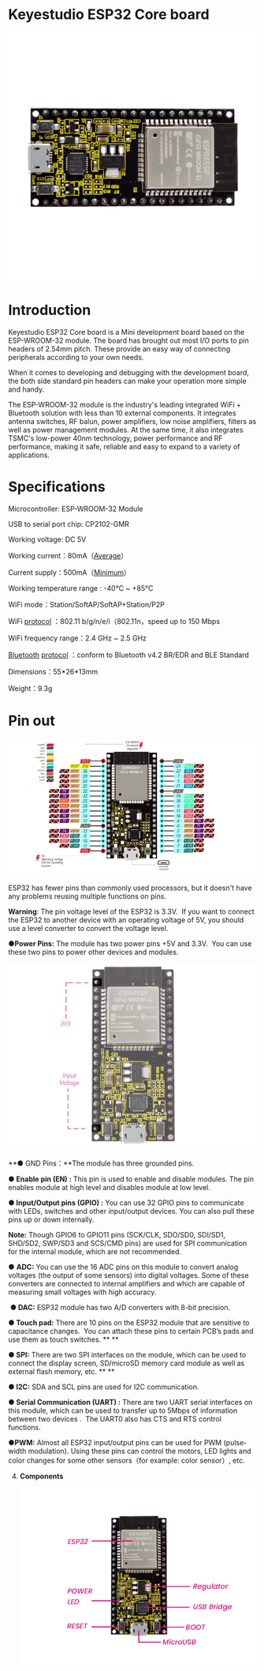 # **Keyestudio ESP32 Core board**

![](/media/d59fe9d9aced2ab49f5b9c6e59d9afde.jpeg)

# **Introduction**

Keyestudio ESP32 Core board is a Mini development board based on the
ESP-WROOM-32 module. The board has brought out most I/O ports to pin
headers of 2.54mm pitch. These provide an easy way of connecting
peripherals according to your own needs.

When it comes to developing and debugging with the development board,
the both side standard pin headers can make your operation more simple
and handy.

The ESP-WROOM-32 module is the industry's leading integrated WiFi +
Bluetooth solution with less than 10 external components. It integrates
antenna switches, RF balun, power amplifiers, low noise amplifiers,
filters as well as power management modules. At the same time, it also
integrates TSMC's low-power 40nm technology, power performance and RF
performance, making it safe, reliable and easy to expand to a variety of
applications.  

# **Specifications**

Microcontroller: ESP-WROOM-32 Module

USB to serial port chip: CP2102-GMR

Working voltage: DC 5V

Working
current：80mA（[Average](C:/Users/NINGMEI/AppData/Local/youdao/dict/Application/8.10.7.0/resultui/html/index.html#/javascript:;)）

Current
supply：500mA（[Minimum](C:/Users/NINGMEI/AppData/Local/youdao/dict/Application/8.10.7.0/resultui/html/index.html#/javascript:;)）

Working temperature range : -40°C \~ +85°C

WiFi mode：Station/SoftAP/SoftAP+Station/P2P

WiFi
[protocol](C:/Users/NINGMEI/AppData/Local/youdao/dict/Application/8.10.7.0/resultui/html/index.html#/javascript:;) ：802.11
b/g/n/e/i（802.11n，speed up to 150 Mbps

WiFi frequency range：2.4 GHz \~ 2.5 GHz

[Bluetooth](C:/Users/NINGMEI/AppData/Local/youdao/dict/Application/8.10.7.0/resultui/html/index.html#/javascript:;) [protocol](C:/Users/NINGMEI/AppData/Local/youdao/dict/Application/8.10.7.0/resultui/html/index.html#/javascript:;) ：conform
to Bluetooth v4.2 BR/EDR and BLE Standard

Dimensions：55\*26\*13mm

Weight：9.3g

# **Pin out**

![](/media/faad4453ca14a342def16fdc3d46ef79.png)

ESP32 has fewer pins than commonly used processors, but it doesn't have
any problems reusing multiple functions on pins.  

**Warning**: The pin voltage level of the ESP32 is 3.3V.  If you want to
connect the ESP32 to another device with an operating voltage of 5V, you
should use a level converter to convert the voltage level.  

**●Power Pins:** The module has two power pins +5V and 3.3V.  You can
use these two pins to power other devices and modules. 

![](/media/2a90758b3a2e998d7af545fdbb432f08.png)

**● GND Pins：**The module has three grounded pins.

**● Enable pin (EN) :** This pin is used to enable and disable modules.
The pin enables module at high level and disables module at low level.  

**● Input/Output pins (GPIO) :** You can use 32 GPIO pins to communicate
with LEDs, switches and other input/output devices. You can also pull
these pins up or down internally.  

**Note:** Though GPIO6 to GPIO11 pins (SCK/CLK, SDO/SD0, SDI/SD1,
SHD/SD2, SWP/SD3 and SCS/CMD pins) are used for SPI communication for
the internal module, which are not recommended.  

● **ADC:** You can use the 16 ADC pins on this module to convert analog
voltages (the output of some sensors) into digital voltages. Some of
these converters are connected to internal amplifiers and which are
capable of measuring small voltages with high accuracy.

 **● DAC:** ESP32 module has two A/D converters with 8-bit precision.

**● Touch pad:** There are 10 pins on the ESP32 module that are
sensitive to capacitance changes.  You can attach these pins to certain
PCB’s pads and use them as touch switches. ** **

**● SPI:** There are two SPI interfaces on the module, which can be used
to connect the display screen, SD/microSD memory card module as well as
external flash memory, etc. ** **

**● I2C:** SDA and SCL pins are used for I2C communication.  

**● Serial Communication (UART) :** There are two UART serial interfaces
on this module, which can be used to transfer up to 5Mbps of information
between two devices .  The UART0 also has CTS and RTS control
functions. 

**●PWM:** Almost all ESP32 input/output pins can be used for PWM
(pulse-width modulation). Using these pins can control the motors, LED
lights and color changes for some other sensors（for example: color
sensor）, etc.  

4.  **Components**
    
    ![](/media/4e99a4f953b9ede17b5c135232ddb476.png)
